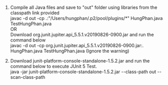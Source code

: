 1. Compile all Java files and save to "out" folder using libraries from the classpath link provided <br>
javac -d out -cp .:"/Users/hungphan/.p2/pool/plugins/*" HungPhan.java TestHungPhan.java <br>
OR <br>
Download org.junit.jupiter.api_5.5.1.v20190826-0900.jar and run the command below <br>
javac -d out -cp org.junit.jupiter.api_5.5.1.v20190826-0900.jar:. HungPhan.java TestHungPhan.java (Ignore the warning)<br>

2. Download junit-platform-console-standalone-1.5.2.jar and run the command below to execute JUnit 5 Test. <br>
java -jar junit-platform-console-standalone-1.5.2.jar --class-path out --scan-class-path
